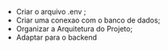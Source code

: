 
- Criar o arquivo .env ;
- Criar uma conexao com o banco de dados;
- Organizar a Arquitetura do Projeto;
- Adaptar para o backend